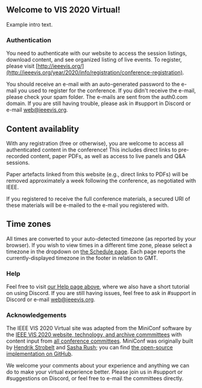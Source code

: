 ## Welcome to VIS 2020 Virtual!

Example intro text.

### Authentication

You need to authenticate with our website to access the session listings, download content, and see organized listing of live events.  To register, please visit [http://ieeevis.org/](http://ieeevis.org/year/2020/info/registration/conference-registration).

You should receive an e-mail with an auto-generated password to the e-mail you used to register for the conference.  If you didn't receive the e-mail, please check your spam folder.  The e-mails are sent from the auth0.com domain.  If you are still having trouble, please ask in #support in Discord or e-mail web@ieeevis.org.


## Content availablity

With any registration (free or otherwise), you are welcome to access all authenticated content in the conference!  This includes direct links to pre-recorded content, paper PDFs, as well as access to live panels and Q&amp;A sessions.

Paper artefacts linked from this website (e.g., direct links to PDFs) will be removed approximately a week following the conference, as negotiated with IEEE.

If you registered to receive the full conference materials, a secured URI of these materials will be e-mailed to the e-mail you registered with.

## Time zones

All times are converted to your auto-detected timezone (as reported by your browser). If you wish to view times in a different time zone, please select a timezone in the dropdown on [the Schedule page](/calendar.html).  Each page reports the currently-displayed timezone in the footer in relation to GMT.


### Help

Feel free to visit [our Help page above](/help.html), where we also have a short tutorial on using Discord.  If you are still having issues, feel free to ask in #support in Discord or e-mail web@ieeevis.org.


### Acknowledgements

The IEEE VIS 2020 Virtual site was adapted from the MiniConf software by the [IEEE VIS 2020 website, technology, and archive commmittees](http://ieeevis.org/year/2020/info/committees/conference-committee) with content input from [all conference committees](http://ieeevis.org/year/2020/info/committees/conference-committee).  MiniConf was originally built by [Hendrik Strobelt](http://twitter.com/hen_str) and [Sasha Rush](http://twitter.com/srush_nlp); you can find [the open-source implementation on GitHub](https://github.com/Mini-Conf/Mini-Conf).

We welcome your comments about your experience and anything we can do to make your virtual experience better.  Please join us in #support or #suggestions on Discord, or feel free to e-mail the committees directly.
